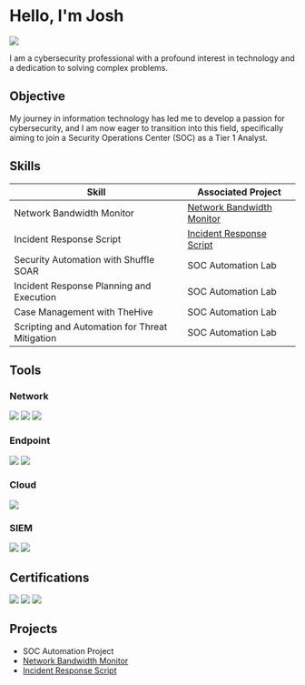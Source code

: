 # Hello, I'm Josh
<a href="https://www.linkedin.com/in/joshua-wilson-a270b9269/"><img src="https://img.shields.io/badge/-LinkedIn-0072b1?&style=for-the-badge&logo=linkedin&logoColor=white" /></a>

I am a cybersecurity professional with a profound interest in technology and a dedication to solving complex problems.

## Objective


My journey in information technology  has led me to develop a passion for cybersecurity, and I am now eager to transition into this field, specifically aiming to join a Security Operations Center (SOC) as a Tier 1 Analyst.

## Skills


| Skill                                         | Associated Project         |
|-----------------------------------------------|----------------------------|
| Network Bandwidth Monitor          | <a href="https://github.com/CyberneticJosh96/Network-Bandwidth-Monitor">Network Bandwidth Monitor</a>|
| Incident Response Script  | <a href="https://github.com/CyberneticJosh96/Incident-Response-Script/tree/main">Incident Response Script</a>|
| Security Automation with Shuffle SOAR         | SOC Automation Lab|
| Incident Response Planning and Execution      | SOC Automation Lab|
| Case Management with TheHive                  | SOC Automation Lab|
| Scripting and Automation for Threat Mitigation | SOC Automation Lab|

## Tools

### Network
<div>
    <img src="https://img.shields.io/badge/-Wireshark-1679A7?&style=for-the-badge&logo=Wireshark&logoColor=white" />
    <img src="https://img.shields.io/badge/-Suricata-EF3B2D?&style=for-the-badge&logo=Suricata&logoColor=white" />
    <img src="https://img.shields.io/badge/-Zeek-777BB4?&style=for-the-badge&logo=Zeek&logoColor=white" />
</div>

### Endpoint
<div>
    <img src="https://img.shields.io/badge/-Microsoft_Defender_for_Endpoint-00A4EF?&style=for-the-badge&logo=Microsoft&logoColor=white" />
    <img src="https://img.shields.io/badge/-Velociraptor-4B275F?&style=for-the-badge&logo=Velociraptor&logoColor=white" />
</div>


### Cloud
<div>
    <img src="https://img.shields.io/badge/-Microsoft_Defender_for_Endpoint-00A4EF?style=for-the-badge&logo=Microsoft+Azure&logoColor=white" />
</div>


### SIEM
<div>
    <img src="https://img.shields.io/badge/-Microsoft_Sentinel-0078D4?&style=for-the-badge&logo=Microsoft&logoColor=white" />
    <img src="https://img.shields.io/badge/-Splunk-000000?&style=for-the-badge&logo=Splunk&logoColor=white" /> 
</div>

## Certifications
<div>
<img src="https://img.shields.io/badge/-Security%2B-FF0000?&style=for-the-badge&logo=CompTIA&logoColor=white" />
<img src="https://img.shields.io/badge/-Splunk_Core_Certified_Power_User-000000?style=for-the-badge&logo=Splunk&logoColor=white" />
<img src="https://img.shields.io/badge/-Microsoft_AZ--900-0089D6?style=for-the-badge&logo=Microsoft&logoColor=white" />
</div>

## Projects
- SOC Automation Project
- <a href="https://github.com/CyberneticJosh96/Network-Bandwidth-Monitor">Network Bandwidth Monitor</a>
- <a href="https://github.com/CyberneticJosh96/Incident-Response-Script/tree/main">Incident Response Script</a>
